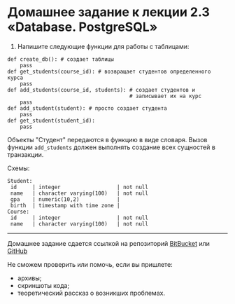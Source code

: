 # Домашнее задание к лекции 2.3 «Database. PostgreSQL»

1. Напишите следующие функции для работы с таблицами:

```
def create_db(): # создает таблицы
    pass
def get_students(course_id): # возвращает студентов определенного курса
    pass
def add_students(course_id, students): # создает студентов и 
                                       # записывает их на курс
    pass
def add_student(student): # просто создает студента
    pass
def get_student(student_id):
    pass
```

Объекты "Студент" передаются в функцию в виде словаря. Вызов функции `add_students` должен выполнять создание всех сущностей в транзакции.

Схемы:
```
Student:
 id     | integer                  | not null
 name   | character varying(100)   | not null
 gpa    | numeric(10,2)            |
 birth  | timestamp with time zone |
Course:
 id     | integer                  | not null
 name   | character varying(100)   | not null
```

---
Домашнее задание сдается ссылкой на репозиторий [BitBucket](https://bitbucket.org/) или [GitHub](https://github.com/)

Не сможем проверить или помочь, если вы пришлете:
* архивы;
* скриншоты кода;
* теоретический рассказ о возникших проблемах.    
